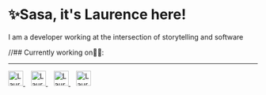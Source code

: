 # ✨Sasa, it's Laurence here!

I am a developer working at the intersection of storytelling and software


//## Currently working on👨‍🔧:


<hr/>
<a href="https://dev.to/lbugasu">
  <img src="https://d2fltix0v2e0sb.cloudfront.net/dev-badge.svg" alt="Laurence Ininda's DEV Profile" height="30" width="30" padding="30">
</a>&nbsp&nbsp
<a href="https://twitter.com/lbugasu">
  <img src="https://image.flaticon.com/icons/png/512/23/23931.png" alt="Laurence Ininda's Twitter Profile" height="30" width="30"padding="30">
</a>&nbsp&nbsp
<a href="https://www.linkedin.com/in/laurence-ininda/">
  <img src="https://www.iconninja.com/files/179/13/266/black-linkedin-icon.png" alt="Laurence Ininda's LinkedIn Profile" height="30" width="30"padding="30">
</a>&nbsp&nbsp
<a href="https://laudebugs.me/laudebugs.me/static/media/eyeem.2b97990d.png">
  <img src="https://laudebugs.me/laudebugs.me/static/media/eyeem.2b97990d.png" alt="Laurence Ininda's EyeEm Profile" height="30" width="30" padding="30">
</a>
